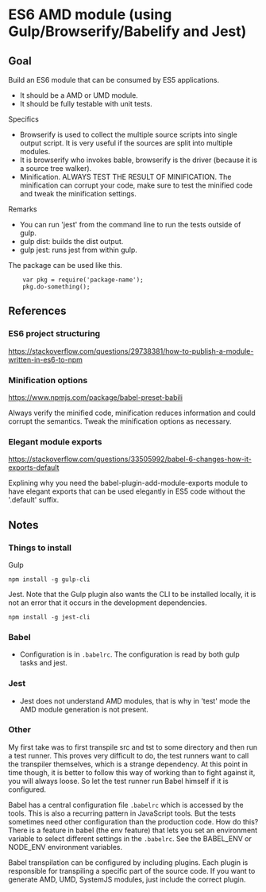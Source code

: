 # ES6 AMD module (using Gulp/Browserify/Babelify and Jest)
## Goal

Build an ES6 module that can be consumed by ES5 applications.

 * It should be a AMD or UMD module.
 * It should be fully testable with unit tests.

Specifics

 * Browserify is used to collect the multiple source scripts into single output script. It is very useful if the sources are split into multiple modules.
 * It is browserify who invokes bable, browserify is the driver (because it is a source tree walker).
 * Minification. ALWAYS TEST THE RESULT OF MINIFICATION. The minification can corrupt your code, make sure to test the minified code and tweak the minification settings.

Remarks

 * You can run 'jest' from the command line to run the tests outside of gulp.
 * gulp dist: builds the dist output.
 * gulp jest: runs jest from within gulp.

The package can be used like this. 

        var pkg = require('package-name');
        pkg.do-something();

## References
### ES6 project structuring

https://stackoverflow.com/questions/29738381/how-to-publish-a-module-written-in-es6-to-npm

### Minification options

https://www.npmjs.com/package/babel-preset-babili

Always verify the minified code, minification reduces information and could corrupt the semantics.
Tweak the minification options as necessary.

### Elegant module exports

https://stackoverflow.com/questions/33505992/babel-6-changes-how-it-exports-default

Explining why you need the babel-plugin-add-module-exports module to have elegant exports that can be used elegantly in ES5 code without the '.default' suffix.

## Notes
### Things to install

Gulp

    npm install -g gulp-cli

Jest. Note that the Gulp plugin also wants the CLI to be installed locally, it is not an error that it occurs in the development dependencies.

    npm install -g jest-cli

### Babel

 * Configuration is in `.babelrc`. The configuration is read by both gulp tasks and jest.

### Jest

 * Jest does not understand AMD modules, that is why in 'test' mode the AMD module generation is not present.

### Other

My first take was to first transpile src and tst to some directory and then run a test runner. This proves very difficult to do, the test runners want to call the transpiler themselves, which is a strange dependency. At this point in time though, it is better to follow this way of working than to fight against it, you will always loose. So let the test runner run Babel himself if it is configured. 

Babel has a central configuration file `.babelrc` which is accessed by the tools. This is also a recurring pattern in JavaScript tools. But the tests sometimes need other configuration than the production code. How do this? There is a feature in babel (the env feature) that lets you set an environment variable to select different settings in the `.babelrc`. See the BABEL_ENV or NODE_ENV environment variables.



Babel transpilation can be configured by including plugins. Each plugin is responsible for transpiling a specific part of the source code. If you want to generate AMD, UMD, SystemJS modules, just include the correct plugin.
